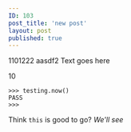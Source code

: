 ```yaml
---
ID: 103
post_title: 'new post'
layout: post
published: true
---
```


1101222
aasdf2
Text goes here

10

```
>>> testing.now()
PASS
>>>
```

Think `this` is good to go? _We'll see_
